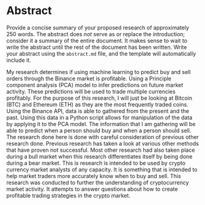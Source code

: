 # Abstract

Provide a concise summary of your proposed research of approximately 250
words. The abstract does _not_ serve as or replace the introduction; consider
it a summary of the entire document. It makes sense to wait to write the abstract
until the rest of the document has been written. Write your abstract using
the `abstract.md` file, and the template will automatically include it.

My research determines if using machine learning to predict buy and sell orders through the Binance market is profitable.  Using a Principle component analysis (PCA) model to infer predictions on future market activity.  These predictions will be used to trade multiple currencies profitably.  For the purpose of this research, I will just be looking at Bitcoin (BTC) and Ethereum (ETH) as they are the most frequently traded coins. Using the Binance API, data is able to gathered from the present and the past.  Using this data in a Python script allows for manipulation of the data by applying it to the PCA model.  The information that I am gathering will be able to predict when a person should buy and when a person should sell.  The research done here is done with careful consideration of previous other research done.  Previous research has taken a look at various other methods that have proven not successful.  Most other research had also taken place during a bull market when this research differentiates itself by being done during a bear market. This is research is intended to be used by crypto currency market analysts of any capacity.  It is something that is intended to help market traders more accurately know when to buy and sell.  This research was conducted to further the understanding of cryptocurrency market activity.  It attempts to answer questions about how to create profitable trading strategies in the crypto market.
 
